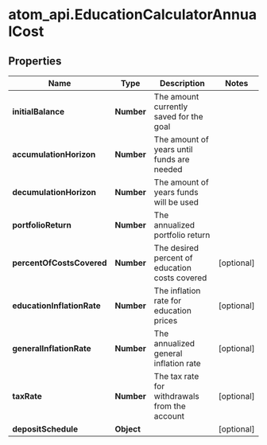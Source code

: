 # atom_api.EducationCalculatorAnnualCost

## Properties
Name | Type | Description | Notes
------------ | ------------- | ------------- | -------------
**initialBalance** | **Number** | The amount currently saved for the goal | 
**accumulationHorizon** | **Number** | The amount of years until funds are needed | 
**decumulationHorizon** | **Number** | The amount of years funds will be used | 
**portfolioReturn** | **Number** | The annualized portfolio return | 
**percentOfCostsCovered** | **Number** | The desired percent of education costs covered | [optional] 
**educationInflationRate** | **Number** | The inflation rate for education prices | [optional] 
**generalInflationRate** | **Number** | The annualized general inflation rate | [optional] 
**taxRate** | **Number** | The tax rate for withdrawals from the account | [optional] 
**depositSchedule** | **Object** |  | [optional] 



